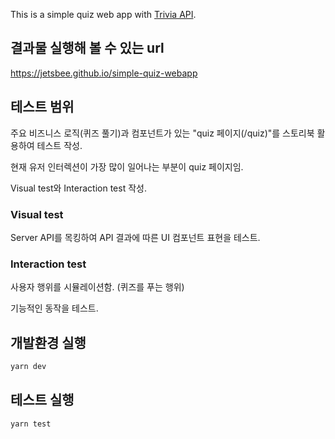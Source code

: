 This is a simple quiz web app with [Trivia API](https://opentdb.com/api_config.php).

## 결과물 실행해 볼 수 있는 url

https://jetsbee.github.io/simple-quiz-webapp


## 테스트 범위

주요 비즈니스 로직(퀴즈 풀기)과 컴포넌트가 있는 "quiz 페이지(/quiz)"를 스토리북 활용하여 테스트 작성.

현재 유저 인터렉션이 가장 많이 일어나는 부분이 quiz 페이지임.

Visual test와 Interaction test 작성.


### Visual test

Server API를 목킹하여 API 결과에 따른 UI 컴포넌트 표현을 테스트.


### Interaction test

사용자 행위를 시뮬레이션함. (퀴즈를 푸는 행위)

기능적인 동작을 테스트.


## 개발환경 실행

```bash
yarn dev
```


## 테스트 실행

```bash
yarn test
```
